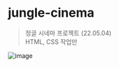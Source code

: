 # jungle-cinema
> 정글 시네마 프로젝트 (22.05.04)   
> HTML, CSS 작업만

![image](https://user-images.githubusercontent.com/84116709/169654269-36030bc1-72a4-44f3-aff1-c6de89746264.png)
